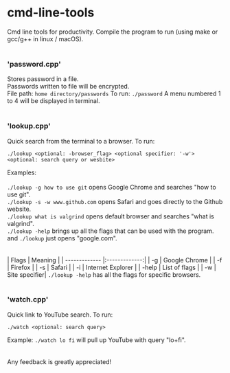 # cmd-line-tools
Cmd line tools for productivity.
Compile the program to run (using make or gcc/g++ in linux / macOS).<br/><br/>
### 'password.cpp'
Stores password in a file.\
Passwords written to file will be encrypted.\
File path: `home directory/passwords`
To run: `./password`
A menu numbered 1 to 4 will be displayed in terminal.<br/><br/>
### 'lookup.cpp'
Quick search from the terminal to a browser.
To run:
```
./lookup <optional: -browser_flag> <optional specifier: '-w'> <optional: search query or wesbite>
```
Examples:<br/><br/>
`./lookup -g how to use git` opens Google Chrome and searches "how to use git".\
`./lookup -s -w www.github.com` opens Safari and goes directly to the Github website.\
`./lookup what is valgrind` opens default browser and searches "what is valgrind".\
`./lookup -help` brings up all the flags that can be used with the program.\
and `./lookup` just opens "google.com".<br/><br/><br/>
| Flags         | Meaning       |
| ------------- |:-------------:|
| -g            | Google Chrome |
| -f            | Firefox       |
| -s            | Safari        |
| -i            | Internet Explorer |
| -help         | List of flags |
| -w            | Site specifier|
`./lookup -help` has all the flags for specific browsers.<br/><br/>
### 'watch.cpp'
Quick link to YouTube search.
To run:
```
./watch <optional: search query>
```
Example: `./watch lo fi` will pull up YouTube with query "lo+fi".<br/><br/><br/>
Any feedback is greatly appreciated!
